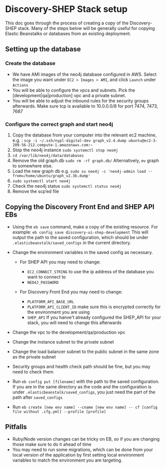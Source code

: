 # Discovery-SHEP Stack setup

This doc goes through the process of creating a copy of the Discovery-SHEP stack. Many of the steps below will be generally useful for copying Elastic Beanstalks or databases from an existing deployment.

## Setting up the database

### Create the database

* We have AMI images of the neo4j database configured in AWS. Select the image you want under `EC2 > Images > AMI`, and click `Launch` under `Actions`
* You will be able to configure the vpcs and subnets. Pick the [development|qa|production] vpc and a private subnet.
* You will be able to adjust the inbound rules for the security groups afterwards. Make sure tcp is available to 10.0.0.0/8 for port 7474, 7473, 7687

### Configure the correct graph and start neo4j

1. Copy the database from your computer into the relevant ec2 machine, e.g. :
```scp -i ~/.ssh/nypl-digital-dev graph_v2.4.dump ubuntu@ec2-3-209-56-212.compute-1.amazonaws.com:~ ```
2. Stop the neo4j instance `sudo systemctl stop neo4j`
3. `cd /var/lib/neo4j/data/databases`
4. Remove the old graph.db
		```sudo rm -rf graph.db/``` Alternatively, `mv` graph to somewhere else.
5. Load the new graph db e.g.
```sudo su neo4j -c 'neo4j-admin load --from=/home/ubuntu/graph_v2.3b.dump' ```
6. `sudo systemctl start neo4j`
7. Check the neo4j status `sudo systemctl status neo4j`
8. Remove the scp’ed file


## Copying the Discovery Front End and SHEP API EBs

* Using the `eb save` command, make a copy of the existing resource. For example:
``` eb config save discovery-ui-shep-development ```
This will output the path to the saved configuration, which should be under `.elasticbeanstalk/saved_configs` in the current directory.

* Change the environment variables in the saved config as necessary.

  * For SHEP API you may need to change:
    * `EC2_CONNECT_STRING` to use the ip address of the database you want to connect to
    * `NEO4J_PASSWORD`

  * For Discovery Front End you may need to change:
    * `PLATFORM_API_BASE_URL`
    * `PLATFORM_API_CLIENT_ID` make sure this is encrypted correctly for the environment you are using
    * `SHEP_API` If you hanve't already configured the SHEP_API for your stack, you will need to change this afterwards

* Change the vpc to the development/qa/production vpc

* Change the instance subnet to the private subnet

* Change the load balancer subnet to the public subnet in the same zone as the private subnet

* Security groups and health check path should be fine, but you may need to check them

* Run `eb config put [filename]` with the path to the saved configuration. If you are in the same directory as the code and the configuration is under `.elasticbeanstalk/saved_configs`, you just need the part of the path after `saved_configs`

* Run `eb create [new env name] --cname [new env name] -- cf [config file without .cfg.yml] --profile [profile]`

## Pitfalls

* Ruby/Node version changes can be tricky on EB, so if you are changing those make sure to do it ahead of time
* You may need to run some migrations, which can be done from your local version of the application by first setting local environment variables to match the environment you are targeting.
